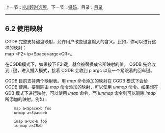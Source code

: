 上一节：[KUI超时选项](<6.1.md>)，下一节：[键码](<6.3.md>)，目录：[目录](<contents.md>)

----------

6.2 使用映射
--------------

CGDB 完整支持键盘映射，允许用户改变键盘输入的含义。比如，你可以进行这样的映射：<br>map &lt;F2&gt; ip&lt;Space&gt;argc&lt;CR&gt;。

在CGDB模式下，如果按下 F2 键，就会被替换成它所映射的值。 CGDB 先会收到 i 键，进入插入模式，接着 CGDB 会收到 p argc 以及一个紧跟着的回车键。

CGDB 目前支持两个映射表。用 *map* 命令添加的映射在 CGDB 模式下会给 CGDB 使用。要删除由 *map* 命令添加的映射，可以使用 *unmap* 命令。如果想在 GDB 模式下进行映射，可以使用 *imap* 命令，而 *iunmap* 命令则可以删除 *imap* 所添加的映射。例如：

```VimL
    map a<Space>b foo
    unmap a<Space>b

    imap a<CR>b foo
    iunmap a<CR>b
```


